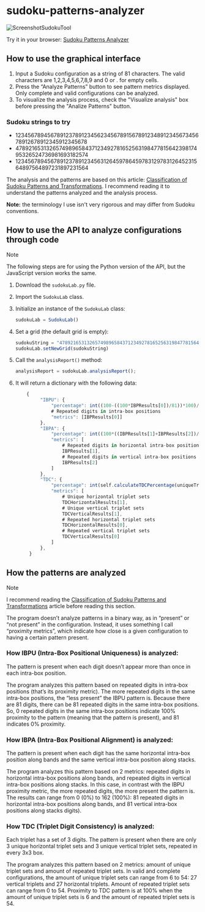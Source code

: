 # sudoku-patterns-analyzer

![ScreenshotSudokuTool](https://github.com/user-attachments/assets/60e7eced-bb6d-4f93-9721-77e33f8a5876)


Try it in your browser: [Sudoku Patterns Analyzer](https://joaquin-e-serraiti.github.io/sudoku-patterns-analyzer/)

## How to use the graphical interface

1. Input a Sudoku configuration as a string of 81 characters. The valid characters are 1,2,3,4,5,6,7,8,9 and 0 or . for empty cells.
2. Press the “Analyze Patterns” button to see pattern metrics displayed. Only complete and valid configurations can be analyzed.
3. To visualize the analysis process, check the "Visualize analysis" box before pressing the "Analize Patterns" button.

### Sudoku strings to try

- 123456789456789123789123456234567891567891234891234567345678912678912345912345678
- 478921653132657498965843712349278165256319847781564239817495326524736981693182574
- 123456789456789123789123456312645978645978312978312645231564897564897231897231564

The analysis and the patterns are based on this article: [Classification of Sudoku Patterns and Transformations](/Classification%20of%20Sudoku%20Patterns%20and%20Transformations.pdf). I recommend reading it to understand the patterns analyzed and the analysis process.

**Note:** the terminology I use isn't very rigorous and may differ from Sudoku conventions.

## How to use the API to analyze configurations through code
> [!NOTE]
> The following steps are for using the Python version of the API, but the JavaScript version works the same.

1. Download the `sudokuLab.py` file.
2. Import the `SudokuLab` class.
3. Initialize an instance of the `SudokuLab` class:
   ```js
   sudokuLab = SudokuLab()
   ```
4. Set a grid (the default grid is empty):
   ```js
   sudokuString = "478921653132657498965843712349278165256319847781564239817495326524736981693182574"
   sudokuLab.setNewGrid(sudokuString)
   ```
5. Call the `analysisReport()` method:
   
   ```js
   analysisReport = sudokuLab.analysisReport();
   ```
6. It will return a dictionary with the following data:

   ```js
       {
            "IBPU": {
                "percentage": int((100-((100*IBPResults[0])/81))*100)/100,
                # Repeated digits in intra-box positions
                "metrics": [IBPResults[0]]
            },
            "IBPA": {
                "percentage": int((100*((IBPResults[1]+IBPResults[2])/162))*100)/100,
                "metrics": [
                    # Repeated digits in horizontal intra-box positions along bands
                    IBPResults[1],
                    # Repeated digits in vertical intra-box positions along stacks
                    IBPResults[2]
                ]
            },
            "TDC": {
                "percentage": int(self.calculateTDCPercentage(uniqueTripletSets, repeatedTripletSets)*100)/100,
                "metrics": [
                    # Unique horizontal triplet sets
                    TDCHorizontalResults[1],
                    # Unique vertical triplet sets
                    TDCVerticalResults[1],
                    # Repeated horizontal triplet sets
                    TDCHorizontalResults[0],
                    # Repeated vertical triplet sets
                    TDCVerticalResults[0]
                ]
            },
        }
   ```

## How the patterns are analyzed

> [!NOTE]
> I recommend reading the [Classification of Sudoku Patterns and Transformations](/Classification%20of%20Sudoku%20Patterns%20and%20Transformations.pdf) article before reading this section.

The program doesn’t analyze patterns in a binary way, as in “present” or “not present” in the configuration. Instead, it uses something I call “proximity metrics”, which indicate how close is a given configuration to having a certain pattern present.

### How IBPU (Intra-Box Positional Uniqueness) is analyzed:

The pattern is present when each digit doesn’t appear more than once in each intra-box position.

The program analyzes this pattern based on repeated digits in intra-box positions (that’s its proximity metric). The more repeated digits in the same intra-box positions, the “less present” the IBPU pattern is. Because there are 81 digits, there can be 81 repeated digits in the same intra-box positions. So, 0 repeated digits in the same intra-box positions indicate 100% proximity to the pattern (meaning that the pattern is present), and 81 indicates 0% proximity.

### How IBPA (Intra-Box Positional Alignment) is analyzed:

The pattern is present when each digit has the same horizontal intra-box position along bands and the same vertical intra-box position along stacks.

The program analyzes this pattern based on 2 metrics: repeated digits in horizontal intra-box positions along bands, and repeated digits in vertical intra-box positions along stacks. In this case, in contrast with the IBPU proximity metric, the more repeated digits, the more present the pattern is. The results can range from 0 (0%) to 162 (100%): 81 repeated digits in horizontal intra-box positions along bands, and 81 vertical intra-box positions along stacks digits).

### How TDC (Triplet Digit Consistency) is analyzed:

Each triplet has a set of 3 digits. The pattern is present when there are only 3 unique horizontal triplet sets and 3 unique vertical triplet sets, repeated in every 3x3 box.

The program analyzes this pattern based on 2 metrics: amount of unique triplet sets and amount of repeated triplet sets. In valid and complete configurations, the amount of unique triplet sets can range from 6 to 54: 27 vertical triplets and 27 horizontal triplets. Amount of repeated triplet sets can range from 0 to 54. Proximity to TDC pattern is at 100% when the amount of unique triplet sets is 6 and the amount of repeated triplet sets is 54.
